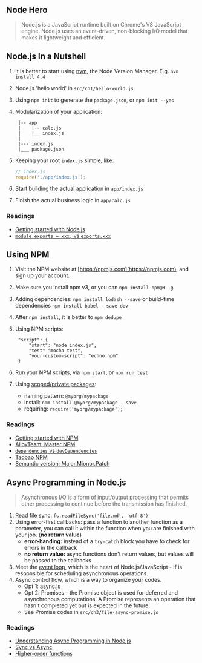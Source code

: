 Node Hero
--------

> Node.js is a JavaScript runtime built on Chrome's V8 JavaScript engine.
 Node.js uses an event-driven, non-blocking I/O model that makes it lightweight and efficient.

## Node.js In a Nutshell

1. It is better to start using [nvm](https://github.com/creationix/nvm), the Node Version Manager. E.g. `nvm install 4.4`
2. Node.js 'hello world' in `src/ch1/hello-world.js`.
3. Using `npm init` to generate the `package.json`, or `npm init --yes`
4. Modularization of your application:

        |-- app
        |    |-- calc.js
        |    |__ index.js
        |
        |--- index.js
        |___ package.json

5. Keeping your root `index.js` simple, like:

    ```javascript
    // index.js
    require('./app/index.js');
    ```
6. Start building the actual application in `app/index.js`
7. Finish the actual business logic in `app/calc.js`

### Readings

- [Getting started with Node.js](https://blog.risingstack.com/node-hero-tutorial-getting-started-with-node-js/)
- [`module.exports = xxx;` vs `exports.xxx`](http://weizhifeng.net/node-js-exports-vs-module-exports.html)

## Using NPM

1. Visit the NPM website at [https://npmjs.com](https://npmjs.com), and sign up your account.
2. Make sure you install npm v3, or you can `npm install npm@3 -g`
3. Adding dependencies: `npm install lodash --save` or build-time dependencies `npm install babel --save-dev`
4. After `npm install`, it is better to `npm dedupe`
5. Using NPM scripts:

        "script": {
            "start": "node index.js",
            "test" "mocha test",
            "your-custom-script": "echno npm"
        }
5. Run your NPM scripts, via `npm start`, or `npm run test`
6. Using [scoped/private packages](https://docs.npmjs.com/misc/scope):
    - naming pattern: `@myorg/mypackage`
    - install: `npm install @myorg/mypackage --save`
    - requiring: `require('myorg/mypackage');`

### Readings

- [Getting started with NPM](https://blog.risingstack.com/node-hero-npm-tutorial/)
- [AlloyTeam: Master NPM](http://www.alloyteam.com/2016/03/master-npm/)
- [`dependencies` vs `devDependencies`](http://stackoverflow.com/questions/19339227/bower-and-devdependencies-vs-dependencies)
- [Taobao NPM](http://npm.taobao.org/)
- [Semantic version: Major.Mionor.Patch](http://semver.org/)

## Async Programming in Node.js

> Asynchronous I/O is a form of input/output processing that permits other
processing to continue before the transmission has finished.

1. Read file sync: `fs.readFileSync('file.md', 'utf-8')`
2. Using error-first callbacks: pass a function to another function as a parameter, you can call it within the function when you are
finished with your job. (**no return value**)
    - **error-handing:** instead of a `try-catch` block you have to check for errors in the callback
    - **no return value:** async functions don't return values, but values will be passed to the callbacks
3. Meet the [event loop](), which is the heart of Node.js/JavaScript - if is responsible for scheduling asynchronous operations.
4. Async control flow, which is a way to organize your codes.
    - Opt 1: [async.js](https://github.com/caolan/async)
    - Opt 2: Promises - the Promise object is used for deferred and asynchronous computations.
        A Promise represents an operation that hasn't completed yet but is expected in the future.
    - See Promise codes in `src/ch3/file-async-promise.js`

### Readings

- [Understanding Async Programming in Node.js](https://blog.risingstack.com/node-hero-async-programming-in-node-js/)
- [Sync vs Async](http://www.infoq.com/cn/articles/nodejs-asynchronous-io/)
- [Higher-order functions](https://blog.risingstack.com/functional-ui-and-components-as-higher-order-functions/)

